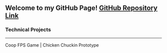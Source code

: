 ## Welcome to my GitHub Page! [GitHub Repository Link](https://github.com/berkbid)

### Technical Projects
----------------------
Coop FPS Game | Chicken Chuckin Prototype